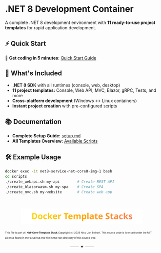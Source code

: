 # .NET 8 Development Container

A complete .NET 8 development environment with **11 ready-to-use project templates** for rapid application development.

## ⚡ Quick Start

🚀 **Get coding in 5 minutes:** [Quick Start Guide](./Howtos/setup.md#appendix-i-quick-start-guide)

## 🎯 What's Included

- **.NET 8 SDK** with all runtimes (console, web, desktop)
- **11 project templates:** Console, Web API, MVC, Blazor, gRPC, Tests, and more
- **Cross-platform development** (Windows ↔ Linux containers)
- **Instant project creation** with pre-configured scripts

## 📚 Documentation

- **Complete Setup Guide:** [setup.md](./Howtos/setup.md)
- **All Templates Overview:** [Available Scripts](./Howtos/setup.md#available-script-templates)

## 🛠️ Example Usage

```bash
docker exec -it net8-service-net-core8-img-1 bash
cd scripts
./create_webapi.sh my-api        # Create REST API
./create_blazorwasm.sh my-spa    # Create SPA
./create_mvc.sh my-website       # Create web app
```

<br>
<p align="center">
  <a href="http/s://nicojane.github.io/Docker-Template-Stacks-Home/">
    <img src="../assets/images/DTSfooter.svg" alt="WSL Template Stacks" width="400" />
  </a>
</p>

<small><small><small>
This file is part of: **Net-Core-Template Stack**
Copyright (c) 2025 Nico Jan Eelhart. This source code is licensed under the MIT License found in the  'LICENSE.md' file in the root directory of this source tree.
</small></small></small>

<center>─── ✦ ───</center>
